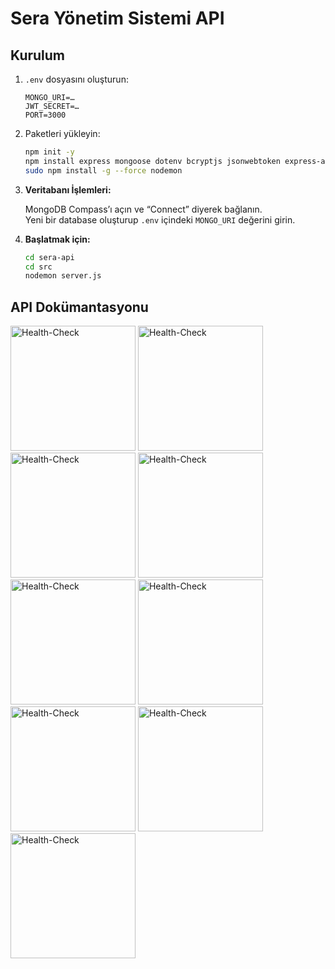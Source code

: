 # Sera Yönetim Sistemi API

## Kurulum

1. `.env` dosyasını oluşturun:

      ```
      MONGO_URI=…
      JWT_SECRET=…
      PORT=3000
      ```
2. Paketleri yükleyin:

      ```bash
      npm init -y
      npm install express mongoose dotenv bcryptjs jsonwebtoken express-async-handler
      sudo npm install -g --force nodemon
      ```
3. **Veritabanı İşlemleri:**

   MongoDB Compass’ı açın ve “Connect” diyerek bağlanın.  
   Yeni bir database oluşturup `.env` içindeki `MONGO_URI` değerini girin.

4. **Başlatmak için:**

   ```bash
   cd sera-api   
   cd src
   nodemon server.js

## API Dokümantasyonu

<img src="sera-api/images/Health-Check.png" alt="Health-Check" width="200"/>

<img src="sera-api/images/Register.png" alt="Health-Check" width="200"/>

<img src="sera-api/images/Login.png" alt="Health-Check" width="200"/>

<img src="sera-api/images/Create Greenhouse.png" alt="Health-Check" width="200"/>

<img src="sera-api/images/List Greenhouses.png" alt="Health-Check" width="200"/>

<img src="sera-api/images/Get Greenhouse by ID.png" alt="Health-Check" width="200"/>

<img src="sera-api/images/Update Greenhouse.png" alt="Health-Check" width="200"/>

<img src="sera-api/images/Create Sensor Data.png" alt="Health-Check" width="200"/>

<img src="sera-api/images/Get Sensor Data.png" alt="Health-Check" width="200"/>











